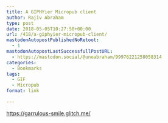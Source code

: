 ```yaml
---
title: A GIPHYier Micropub client
author: Rajiv Abraham
type: post
date: 2018-05-05T10:27:50+00:00
url: /418/a-giphyier-micropub-client/
mastodonAutopostPublishedNoRetoot:
  - 1
mastodonAutopostLastSuccessfullPostURL:
  - https://mastodon.social/@unoabraham/99976221258058314
categories:
  - Bookmarks
tags:
  - GIF
  - Micropub
format: link

---
```

<https://garrulous-smile.glitch.me/>